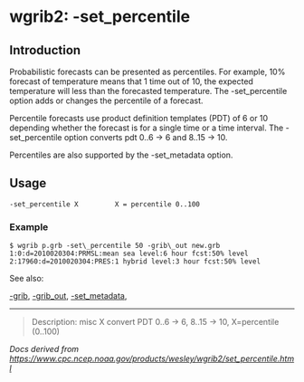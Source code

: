 # wgrib2: -set_percentile

## Introduction

Probabilistic forecasts can be presented as percentiles. For example, 10% forecast
of temperature means that 1 time out of 10, the expected temperature will less than
the forecasted temperature.
The -set_percentile option adds or changes the percentile of
a forecast.

Percentile forecasts use product definition templates (PDT) of 6 or 10 depending
whether the forecast is for a single time or a time interval.
The -set_percentile option converts pdt 0..6 -> 6 and 8..15 -> 10.

Percentiles are also supported by the
-set_metadata option.

## Usage

```
-set_percentile X         X = percentile 0..100
```

### Example

```
$ wgrib p.grb -set\_percentile 50 -grib\_out new.grb
1:0:d=2010020304:PRMSL:mean sea level:6 hour fcst:50% level
2:17960:d=2010020304:PRES:1 hybrid level:3 hour fcst:50% level
```

See also:

[-grib](grib.md),
[-grib_out](grib_out.md),
[-set_metadata](set_metadata.md),

---

> Description: misc X convert PDT 0..6 -> 6, 8..15 -> 10, X=percentile (0..100)

_Docs derived from <https://www.cpc.ncep.noaa.gov/products/wesley/wgrib2/set_percentile.html>_
